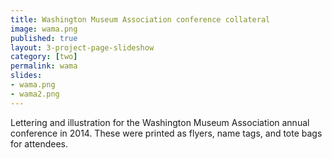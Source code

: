 ```yaml
---
title: Washington Museum Association conference collateral
image: wama.png
published: true
layout: 3-project-page-slideshow
category: [two]
permalink: wama
slides: 
- wama.png
- wama2.png
---
```

Lettering and illustration for the Washington Museum Association annual conference in 2014. These were printed as flyers, name tags, and tote bags for attendees.